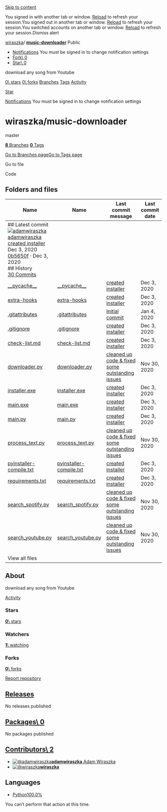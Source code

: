 [Skip to content](https://github.com/wiraszka/music-downloader#start-of-content)

You signed in with another tab or window. [Reload](https://github.com/wiraszka/music-downloader) to refresh your session.You signed out in another tab or window. [Reload](https://github.com/wiraszka/music-downloader) to refresh your session.You switched accounts on another tab or window. [Reload](https://github.com/wiraszka/music-downloader) to refresh your session.Dismiss alert

[wiraszka](https://github.com/wiraszka)/ **[music-downloader](https://github.com/wiraszka/music-downloader)** Public

- [Notifications](https://github.com/login?return_to=%2Fwiraszka%2Fmusic-downloader) You must be signed in to change notification settings
- [Fork\\
0](https://github.com/login?return_to=%2Fwiraszka%2Fmusic-downloader)
- [Star\\
0](https://github.com/login?return_to=%2Fwiraszka%2Fmusic-downloader)


download any song from Youtube


[0\\
stars](https://github.com/wiraszka/music-downloader/stargazers) [0\\
forks](https://github.com/wiraszka/music-downloader/forks) [Branches](https://github.com/wiraszka/music-downloader/branches) [Tags](https://github.com/wiraszka/music-downloader/tags) [Activity](https://github.com/wiraszka/music-downloader/activity)

[Star](https://github.com/login?return_to=%2Fwiraszka%2Fmusic-downloader)

[Notifications](https://github.com/login?return_to=%2Fwiraszka%2Fmusic-downloader) You must be signed in to change notification settings

# wiraszka/music-downloader

master

[**8** Branches](https://github.com/wiraszka/music-downloader/branches) [**0** Tags](https://github.com/wiraszka/music-downloader/tags)

[Go to Branches page](https://github.com/wiraszka/music-downloader/branches)[Go to Tags page](https://github.com/wiraszka/music-downloader/tags)

Go to file

Code

## Folders and files

| Name | Name | Last commit message | Last commit date |
| --- | --- | --- | --- |
| ## Latest commit<br>[![adamwiraszka](https://avatars.githubusercontent.com/u/32465914?v=4&size=40)](https://github.com/adamwiraszka)[adamwiraszka](https://github.com/wiraszka/music-downloader/commits?author=adamwiraszka)<br>[created installer](https://github.com/wiraszka/music-downloader/commit/0b5650f353177b96c7d784ed2f64ad8bcd0b94fb)<br>Dec 3, 2020<br>[0b5650f](https://github.com/wiraszka/music-downloader/commit/0b5650f353177b96c7d784ed2f64ad8bcd0b94fb) · Dec 3, 2020<br>## History<br>[30 Commits](https://github.com/wiraszka/music-downloader/commits/master/) |
| [\_\_pycache\_\_](https://github.com/wiraszka/music-downloader/tree/master/__pycache__ "__pycache__") | [\_\_pycache\_\_](https://github.com/wiraszka/music-downloader/tree/master/__pycache__ "__pycache__") | [created installer](https://github.com/wiraszka/music-downloader/commit/0b5650f353177b96c7d784ed2f64ad8bcd0b94fb "created installer") | Dec 3, 2020 |
| [extra-hooks](https://github.com/wiraszka/music-downloader/tree/master/extra-hooks "extra-hooks") | [extra-hooks](https://github.com/wiraszka/music-downloader/tree/master/extra-hooks "extra-hooks") | [created installer](https://github.com/wiraszka/music-downloader/commit/0b5650f353177b96c7d784ed2f64ad8bcd0b94fb "created installer") | Dec 3, 2020 |
| [.gitattributes](https://github.com/wiraszka/music-downloader/blob/master/.gitattributes ".gitattributes") | [.gitattributes](https://github.com/wiraszka/music-downloader/blob/master/.gitattributes ".gitattributes") | [Initial commit](https://github.com/wiraszka/music-downloader/commit/1963a181dcc5a8a23eba18ab8ef7af47a89d0059 "Initial commit") | Jan 4, 2020 |
| [.gitignore](https://github.com/wiraszka/music-downloader/blob/master/.gitignore ".gitignore") | [.gitignore](https://github.com/wiraszka/music-downloader/blob/master/.gitignore ".gitignore") | [created installer](https://github.com/wiraszka/music-downloader/commit/0b5650f353177b96c7d784ed2f64ad8bcd0b94fb "created installer") | Dec 3, 2020 |
| [check-list.md](https://github.com/wiraszka/music-downloader/blob/master/check-list.md "check-list.md") | [check-list.md](https://github.com/wiraszka/music-downloader/blob/master/check-list.md "check-list.md") | [created installer](https://github.com/wiraszka/music-downloader/commit/0b5650f353177b96c7d784ed2f64ad8bcd0b94fb "created installer") | Dec 3, 2020 |
| [downloader.py](https://github.com/wiraszka/music-downloader/blob/master/downloader.py "downloader.py") | [downloader.py](https://github.com/wiraszka/music-downloader/blob/master/downloader.py "downloader.py") | [cleaned up code & fixed some outstanding issues](https://github.com/wiraszka/music-downloader/commit/afc53daf1eb0c90f60cb0464b7865f9c56e2d4b3 "cleaned up code & fixed some outstanding issues") | Nov 30, 2020 |
| [installer.exe](https://github.com/wiraszka/music-downloader/blob/master/installer.exe "installer.exe") | [installer.exe](https://github.com/wiraszka/music-downloader/blob/master/installer.exe "installer.exe") | [created installer](https://github.com/wiraszka/music-downloader/commit/0b5650f353177b96c7d784ed2f64ad8bcd0b94fb "created installer") | Dec 3, 2020 |
| [main.exe](https://github.com/wiraszka/music-downloader/blob/master/main.exe "main.exe") | [main.exe](https://github.com/wiraszka/music-downloader/blob/master/main.exe "main.exe") | [created installer](https://github.com/wiraszka/music-downloader/commit/0b5650f353177b96c7d784ed2f64ad8bcd0b94fb "created installer") | Dec 3, 2020 |
| [main.py](https://github.com/wiraszka/music-downloader/blob/master/main.py "main.py") | [main.py](https://github.com/wiraszka/music-downloader/blob/master/main.py "main.py") | [created installer](https://github.com/wiraszka/music-downloader/commit/0b5650f353177b96c7d784ed2f64ad8bcd0b94fb "created installer") | Dec 3, 2020 |
| [process\_text.py](https://github.com/wiraszka/music-downloader/blob/master/process_text.py "process_text.py") | [process\_text.py](https://github.com/wiraszka/music-downloader/blob/master/process_text.py "process_text.py") | [cleaned up code & fixed some outstanding issues](https://github.com/wiraszka/music-downloader/commit/afc53daf1eb0c90f60cb0464b7865f9c56e2d4b3 "cleaned up code & fixed some outstanding issues") | Nov 30, 2020 |
| [pyinstaller-compile.txt](https://github.com/wiraszka/music-downloader/blob/master/pyinstaller-compile.txt "pyinstaller-compile.txt") | [pyinstaller-compile.txt](https://github.com/wiraszka/music-downloader/blob/master/pyinstaller-compile.txt "pyinstaller-compile.txt") | [created installer](https://github.com/wiraszka/music-downloader/commit/0b5650f353177b96c7d784ed2f64ad8bcd0b94fb "created installer") | Dec 3, 2020 |
| [requirements.txt](https://github.com/wiraszka/music-downloader/blob/master/requirements.txt "requirements.txt") | [requirements.txt](https://github.com/wiraszka/music-downloader/blob/master/requirements.txt "requirements.txt") | [created installer](https://github.com/wiraszka/music-downloader/commit/0b5650f353177b96c7d784ed2f64ad8bcd0b94fb "created installer") | Dec 3, 2020 |
| [search\_spotify.py](https://github.com/wiraszka/music-downloader/blob/master/search_spotify.py "search_spotify.py") | [search\_spotify.py](https://github.com/wiraszka/music-downloader/blob/master/search_spotify.py "search_spotify.py") | [cleaned up code & fixed some outstanding issues](https://github.com/wiraszka/music-downloader/commit/afc53daf1eb0c90f60cb0464b7865f9c56e2d4b3 "cleaned up code & fixed some outstanding issues") | Nov 30, 2020 |
| [search\_youtube.py](https://github.com/wiraszka/music-downloader/blob/master/search_youtube.py "search_youtube.py") | [search\_youtube.py](https://github.com/wiraszka/music-downloader/blob/master/search_youtube.py "search_youtube.py") | [cleaned up code & fixed some outstanding issues](https://github.com/wiraszka/music-downloader/commit/afc53daf1eb0c90f60cb0464b7865f9c56e2d4b3 "cleaned up code & fixed some outstanding issues") | Nov 30, 2020 |
| View all files |

## About

download any song from Youtube


[Activity](https://github.com/wiraszka/music-downloader/activity)

### Stars

[**0**\\
stars](https://github.com/wiraszka/music-downloader/stargazers)

### Watchers

[**1**\\
watching](https://github.com/wiraszka/music-downloader/watchers)

### Forks

[**0**\\
forks](https://github.com/wiraszka/music-downloader/forks)

[Report repository](https://github.com/contact/report-content?content_url=https%3A%2F%2Fgithub.com%2Fwiraszka%2Fmusic-downloader&report=wiraszka+%28user%29)

## [Releases](https://github.com/wiraszka/music-downloader/releases)

No releases published

## [Packages\  0](https://github.com/users/wiraszka/packages?repo_name=music-downloader)

No packages published

## [Contributors\  2](https://github.com/wiraszka/music-downloader/graphs/contributors)

- [![@adamwiraszka](https://avatars.githubusercontent.com/u/32465914?s=64&v=4)](https://github.com/adamwiraszka)[**adamwiraszka** Adam Wiraszka](https://github.com/adamwiraszka)
- [![@wiraszka](https://avatars.githubusercontent.com/u/57907768?s=64&v=4)](https://github.com/wiraszka)[**wiraszka**](https://github.com/wiraszka)

## Languages

- [Python100.0%](https://github.com/wiraszka/music-downloader/search?l=python)

You can’t perform that action at this time.